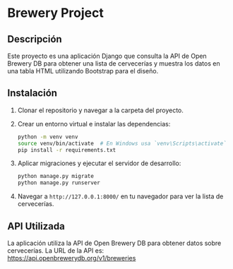 # Brewery Project

## Descripción

Este proyecto es una aplicación Django que consulta la API de Open Brewery DB para obtener una lista de cervecerías y muestra los datos en una tabla HTML utilizando Bootstrap para el diseño.

## Instalación

1. Clonar el repositorio y navegar a la carpeta del proyecto.
2. Crear un entorno virtual e instalar las dependencias:

    ```bash
    python -m venv venv
    source venv/bin/activate  # En Windows usa `venv\Scripts\activate`
    pip install -r requirements.txt
    ```

3. Aplicar migraciones y ejecutar el servidor de desarrollo:

    ```bash
    python manage.py migrate
    python manage.py runserver
    ```

4. Navegar a `http://127.0.0.1:8000/` en tu navegador para ver la lista de cervecerías.

## API Utilizada

La aplicación utiliza la API de Open Brewery DB para obtener datos sobre cervecerías. La URL de la API es: https://api.openbrewerydb.org/v1/breweries
